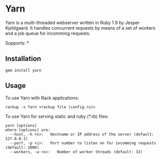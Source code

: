 # Yarn #

Yarn is a multi-threaded webserver written in Ruby 1.9 by Jesper Kjeldgaard.
It handles concurrent requests by means of a set of workers and a job queue for incomming requests.

Supports:
* 


## Installation ##
`gem install yarn`


## Usage ##
To use Yarn with Rack applications:

`rackup -s Yarn <rackup file (config.ru)>`


To use Yarn for serving static and ruby (*.rb) files:


    yarn [options]
    where [options] are:
      --host, -h <s>:   Hostname or IP address of the server (default: 127.0.0.1)
      --port, -p <i>:   Port number to listen on for incomming requests (default: 3000)
      --workers, -w <s>:   Number of worker threads (default: 32)
